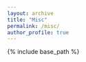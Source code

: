 ```yaml
---
layout: archive
title: "Misc"
permalink: /misc/
author_profile: true
---
```


{% include base_path %}
